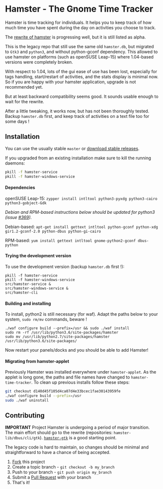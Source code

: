 # Hamster - The Gnome Time Tracker

Hamster is time tracking for individuals. It helps you to keep track of how
much time you have spent during the day on activities you choose to track.

The [rewrite of hamster](https://github.com/projecthamster/hamster-gtk)
is progressing well, but it is still listed as alpha.

This is the legacy repo that still use the same old `hamster.db`,
but migrated to `Gtk3` and `python3`, and without python-gconf dependency.
This allowed to use hamster on platforms (such as openSUSE Leap-15)
where 1.04-based versions were completely broken.

With respect to 1.04, lots of the gui ease of use has been lost, especially for tags handling,
start/restart of activities, and the stats display is minimal now.
So if you are happy with your hamster application, upgrade is not recommended yet.

But at least backward compatibility seems good.
It sounds usable enough to wait for the rewrite.

After a little tweaking, it works now,
but has not been thoroughly tested.
Backup `hamster.db` first,
and keep track of activities on a text file too for some days !


## Installation

You can use the usually stable `master` or [download stable releases](https://github.com/projecthamster/hamster/releases).

If you upgraded from an existing installation make sure to kill the running
daemons:

```bash
pkill -f hamster-service
pkill -f hamster-windows-service
```

#### Dependencies

openSUSE Leap-15: `zypper install intltool python3-pyxdg python3-cairo python3-gobject-Gdk`

*Debian and RPM-based instructions below should be updated for python3 (issue [#369](https://github.com/projecthamster/hamster/issues/369)).*

Debian-based: `apt-get install gettext intltool python-gconf python-xdg gir1.2-gconf-2.0 python-dbus python-gi-cairo`

RPM-based: `yum install gettext intltool gnome-python2-gconf dbus-python`


#### Trying the development version

To use the development version (backup `hamster.db` first !):
```
pkill -f hamster-service
pkill -f hamster-windows-service
src/hamster-service &
src/hamster-windows-service &
src/hamster-cli
```


#### Building and installing

To install, python2 is still necessary (for waf).
Adapt the paths below to your system,
`sudo rm/mv` commands, beware !
```
./waf configure build --prefix=/usr && sudo ./waf install
sudo rm -rf /usr/lib/python3.6/site-packages/hamster
sudo mv /usr/lib/python2.7/site-packages/hamster /usr/lib/python3.6/site-packages/
```

Now restart your panels/docks and you should be able to add Hamster!

#### Migrating from hamster-applet

Previously Hamster was installed everywhere under `hamster-applet`. As
the applet is long gone, the paths and file names have changed to
`hamster-time-tracker`. To clean up previous installs follow these steps:

```bash
git checkout d140d45f105d4ca07d4e33bcec1fae30143959fe
./waf configure build --prefix=/usr
sudo ./waf uninstall
```

## Contributing

**IMPORTANT**
Project Hamster is undergoing a period of major transition.
The main effort should go to the rewrite (repositories: `hamster-lib/dbus/cli/gtk`).
[`hamster-gtk`](https://github.com/projecthamster/hamster-gtk) is a good starting point.

The legacy code is hard to maintain, so changes should be minimal and straightforward
to have a chance of being accepted.

1. [Fork](https://github.com/projecthamster/hamster/fork) this project
2. Create a topic branch - `git checkout -b my_branch`
3. Push to your branch - `git push origin my_branch`
4. Submit a [Pull Request](https://github.com/projecthamster/hamster/pulls) with your branch
5. That's it!
